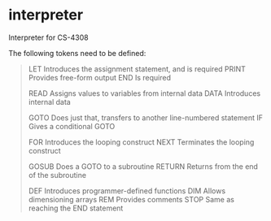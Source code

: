# interpreter
Interpreter for CS-4308

The following tokens need to be defined:
> LET Introduces the assignment statement, and is required
> PRINT Provides free-form output
> END Is required
> 
> READ Assigns values to variables from internal data
> DATA Introduces internal data
> 
> GOTO Does just that, transfers to another line-numbered statement
> IF Gives a conditional GOTO
> 
> FOR Introduces the looping construct
> NEXT Terminates the looping construct
> 
> GOSUB Does a GOTO to a subroutine
> RETURN Returns from the end of the subroutine
> 
> DEF Introduces programmer-defined functions
> DIM Allows dimensioning arrays
> REM Provides comments
> STOP Same as reaching the END statement